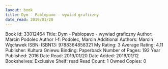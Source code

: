 ```yaml
---
layout: book
title: Dym - Pablopavo - wywiad graficzny
date_read: 2019/01/20
---
```


Book Id: 33012464
Title: Dym - Pablopavo - wywiad graficzny
Author: Marcin Podolec
Author l-f: Podolec, Marcin
Additional Authors: Marcin Węcławek
ISBN: 
ISBN13: 9788364858321
My Rating: 3
Average Rating: 4.11
Publisher: Kultura Gniewu
Binding: Paperback
Number of Pages: 192
Year Published: 2016
Date Read: 2019/01/20
Date Added: 2019/01/12
Bookshelves: 
Exclusive Shelf: read
Read Count: 1
Owned Copies: 0

